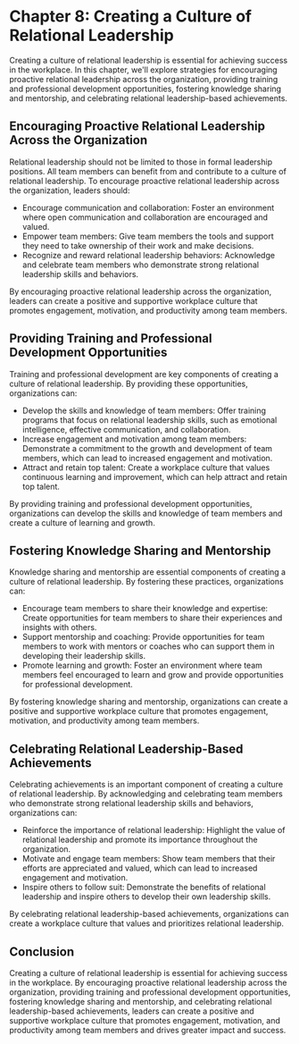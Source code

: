 Chapter 8: Creating a Culture of Relational Leadership
======================================================

Creating a culture of relational leadership is essential for achieving success in the workplace. In this chapter, we'll explore strategies for encouraging proactive relational leadership across the organization, providing training and professional development opportunities, fostering knowledge sharing and mentorship, and celebrating relational leadership-based achievements.

Encouraging Proactive Relational Leadership Across the Organization
-------------------------------------------------------------------

Relational leadership should not be limited to those in formal leadership positions. All team members can benefit from and contribute to a culture of relational leadership. To encourage proactive relational leadership across the organization, leaders should:

* Encourage communication and collaboration: Foster an environment where open communication and collaboration are encouraged and valued.
* Empower team members: Give team members the tools and support they need to take ownership of their work and make decisions.
* Recognize and reward relational leadership behaviors: Acknowledge and celebrate team members who demonstrate strong relational leadership skills and behaviors.

By encouraging proactive relational leadership across the organization, leaders can create a positive and supportive workplace culture that promotes engagement, motivation, and productivity among team members.

Providing Training and Professional Development Opportunities
-------------------------------------------------------------

Training and professional development are key components of creating a culture of relational leadership. By providing these opportunities, organizations can:

* Develop the skills and knowledge of team members: Offer training programs that focus on relational leadership skills, such as emotional intelligence, effective communication, and collaboration.
* Increase engagement and motivation among team members: Demonstrate a commitment to the growth and development of team members, which can lead to increased engagement and motivation.
* Attract and retain top talent: Create a workplace culture that values continuous learning and improvement, which can help attract and retain top talent.

By providing training and professional development opportunities, organizations can develop the skills and knowledge of team members and create a culture of learning and growth.

Fostering Knowledge Sharing and Mentorship
------------------------------------------

Knowledge sharing and mentorship are essential components of creating a culture of relational leadership. By fostering these practices, organizations can:

* Encourage team members to share their knowledge and expertise: Create opportunities for team members to share their experiences and insights with others.
* Support mentorship and coaching: Provide opportunities for team members to work with mentors or coaches who can support them in developing their leadership skills.
* Promote learning and growth: Foster an environment where team members feel encouraged to learn and grow and provide opportunities for professional development.

By fostering knowledge sharing and mentorship, organizations can create a positive and supportive workplace culture that promotes engagement, motivation, and productivity among team members.

Celebrating Relational Leadership-Based Achievements
----------------------------------------------------

Celebrating achievements is an important component of creating a culture of relational leadership. By acknowledging and celebrating team members who demonstrate strong relational leadership skills and behaviors, organizations can:

* Reinforce the importance of relational leadership: Highlight the value of relational leadership and promote its importance throughout the organization.
* Motivate and engage team members: Show team members that their efforts are appreciated and valued, which can lead to increased engagement and motivation.
* Inspire others to follow suit: Demonstrate the benefits of relational leadership and inspire others to develop their own leadership skills.

By celebrating relational leadership-based achievements, organizations can create a workplace culture that values and prioritizes relational leadership.

Conclusion
----------

Creating a culture of relational leadership is essential for achieving success in the workplace. By encouraging proactive relational leadership across the organization, providing training and professional development opportunities, fostering knowledge sharing and mentorship, and celebrating relational leadership-based achievements, leaders can create a positive and supportive workplace culture that promotes engagement, motivation, and productivity among team members and drives greater impact and success.
